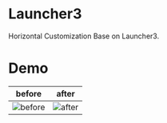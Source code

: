 # Launcher3
Horizontal Customization Base on Launcher3.

# Demo
before                     |  after
:-------------------------:|:-------------------------:
![before](https://github.com/toeii/Launcher3/blob/master/images/launcher_demo_1.gif)   |  ![after](https://github.com/toeii/Launcher3/blob/master/images/launcher_demo_2.gif)



